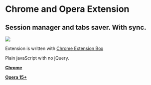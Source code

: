 Chrome and Opera Extension
==========================

Session manager and tabs saver. With sync.
------------------------------------------

![](https://raw.githubusercontent.com/onikienko/TabHamster/master/img/ext_icons/128.png)

Extension is written with [Chrome Extension Box](https://github.com/onikienko/chrome-extensions-box)

Plain javaScript with no jQuery.

**[Chrome](https://chrome.google.com/webstore/detail/tabhamster/mkfjjmjmnplabnplceaekkjcmdddokee)**

**[Opera 15+](https://addons.opera.com/ru/extensions/details/tabhamster/?display=ru)**
